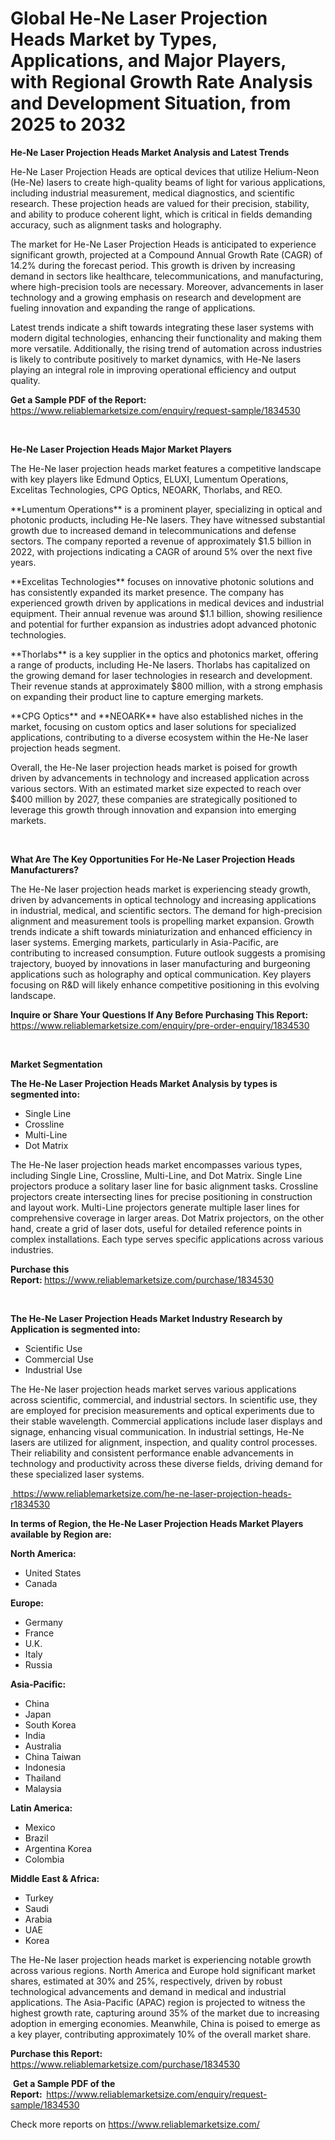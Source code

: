 <p><h1>Global He-Ne Laser Projection Heads Market by Types, Applications, and Major Players, with Regional Growth Rate Analysis and Development Situation, from 2025 to 2032</h1></p><p><strong>He-Ne Laser Projection Heads Market Analysis and Latest Trends</strong></p>
<p><p>He-Ne Laser Projection Heads are optical devices that utilize Helium-Neon (He-Ne) lasers to create high-quality beams of light for various applications, including industrial measurement, medical diagnostics, and scientific research. These projection heads are valued for their precision, stability, and ability to produce coherent light, which is critical in fields demanding accuracy, such as alignment tasks and holography.</p><p>The market for He-Ne Laser Projection Heads is anticipated to experience significant growth, projected at a Compound Annual Growth Rate (CAGR) of 14.2% during the forecast period. This growth is driven by increasing demand in sectors like healthcare, telecommunications, and manufacturing, where high-precision tools are necessary. Moreover, advancements in laser technology and a growing emphasis on research and development are fueling innovation and expanding the range of applications.</p><p>Latest trends indicate a shift towards integrating these laser systems with modern digital technologies, enhancing their functionality and making them more versatile. Additionally, the rising trend of automation across industries is likely to contribute positively to market dynamics, with He-Ne lasers playing an integral role in improving operational efficiency and output quality.</p></p>
<p><strong>Get a Sample PDF of the Report:&nbsp;</strong> <a href="https://www.reliablemarketsize.com/enquiry/request-sample/1834530?utm_campaign=2325&utm_medium=2&utm_source=Github&utm_content=ia&utm_term=28022025&utm_id=he-ne-laser-projection-heads">https://www.reliablemarketsize.com/enquiry/request-sample/1834530</a></p>
<p>&nbsp;</p>
<p><strong>He-Ne Laser Projection Heads Major Market Players</strong></p>
<p><p>The He-Ne laser projection heads market features a competitive landscape with key players like Edmund Optics, ELUXI, Lumentum Operations, Excelitas Technologies, CPG Optics, NEOARK, Thorlabs, and REO.</p><p>**Lumentum Operations** is a prominent player, specializing in optical and photonic products, including He-Ne lasers. They have witnessed substantial growth due to increased demand in telecommunications and defense sectors. The company reported a revenue of approximately $1.5 billion in 2022, with projections indicating a CAGR of around 5% over the next five years.</p><p>**Excelitas Technologies** focuses on innovative photonic solutions and has consistently expanded its market presence. The company has experienced growth driven by applications in medical devices and industrial equipment. Their annual revenue was around $1.1 billion, showing resilience and potential for further expansion as industries adopt advanced photonic technologies.</p><p>**Thorlabs** is a key supplier in the optics and photonics market, offering a range of products, including He-Ne lasers. Thorlabs has capitalized on the growing demand for laser technologies in research and development. Their revenue stands at approximately $800 million, with a strong emphasis on expanding their product line to capture emerging markets.</p><p>**CPG Optics** and **NEOARK** have also established niches in the market, focusing on custom optics and laser solutions for specialized applications, contributing to a diverse ecosystem within the He-Ne laser projection heads segment.</p><p>Overall, the He-Ne laser projection heads market is poised for growth driven by advancements in technology and increased application across various sectors. With an estimated market size expected to reach over $400 million by 2027, these companies are strategically positioned to leverage this growth through innovation and expansion into emerging markets.</p></p>
<p>&nbsp;</p>
<p><strong>What Are The Key Opportunities For He-Ne Laser Projection Heads Manufacturers?</strong></p>
<p><p>The He-Ne laser projection heads market is experiencing steady growth, driven by advancements in optical technology and increasing applications in industrial, medical, and scientific sectors. The demand for high-precision alignment and measurement tools is propelling market expansion. Growth trends indicate a shift towards miniaturization and enhanced efficiency in laser systems. Emerging markets, particularly in Asia-Pacific, are contributing to increased consumption. Future outlook suggests a promising trajectory, buoyed by innovations in laser manufacturing and burgeoning applications such as holography and optical communication. Key players focusing on R&D will likely enhance competitive positioning in this evolving landscape.</p></p>
<p><strong>Inquire or Share Your Questions If Any Before Purchasing This Report:</strong> <a href="https://www.reliablemarketsize.com/enquiry/pre-order-enquiry/1834530?utm_campaign=2325&utm_medium=2&utm_source=Github&utm_content=ia&utm_term=28022025&utm_id=he-ne-laser-projection-heads">https://www.reliablemarketsize.com/enquiry/pre-order-enquiry/1834530</a></p>
<p>&nbsp;</p>
<p><strong>Market Segmentation</strong></p>
<p><strong>The He-Ne Laser Projection Heads Market Analysis by types is segmented into:</strong></p>
<p><ul><li>Single Line</li><li>Crossline</li><li>Multi-Line</li><li>Dot Matrix</li></ul></p>
<p><p>The He-Ne laser projection heads market encompasses various types, including Single Line, Crossline, Multi-Line, and Dot Matrix. Single Line projectors produce a solitary laser line for basic alignment tasks. Crossline projectors create intersecting lines for precise positioning in construction and layout work. Multi-Line projectors generate multiple laser lines for comprehensive coverage in larger areas. Dot Matrix projectors, on the other hand, create a grid of laser dots, useful for detailed reference points in complex installations. Each type serves specific applications across various industries.</p></p>
<p><strong>Purchase this Report:&nbsp;</strong><a href="https://www.reliablemarketsize.com/purchase/1834530?utm_campaign=2325&utm_medium=2&utm_source=Github&utm_content=ia&utm_term=28022025&utm_id=he-ne-laser-projection-heads">https://www.reliablemarketsize.com/purchase/1834530</a></p>
<p>&nbsp;</p>
<p><strong>The He-Ne Laser Projection Heads Market Industry Research by Application is segmented into:</strong></p>
<p><ul><li>Scientific Use</li><li>Commercial Use</li><li>Industrial Use</li></ul></p>
<p><p>The He-Ne laser projection heads market serves various applications across scientific, commercial, and industrial sectors. In scientific use, they are employed for precision measurements and optical experiments due to their stable wavelength. Commercial applications include laser displays and signage, enhancing visual communication. In industrial settings, He-Ne lasers are utilized for alignment, inspection, and quality control processes. Their reliability and consistent performance enable advancements in technology and productivity across these diverse fields, driving demand for these specialized laser systems.</p></p>
<p><a href="https://www.reliablemarketsize.com/he-ne-laser-projection-heads-r1834530?utm_campaign=2325&utm_medium=2&utm_source=Github&utm_content=ia&utm_term=28022025&utm_id=he-ne-laser-projection-heads">&nbsp;https://www.reliablemarketsize.com/he-ne-laser-projection-heads-r1834530</a></p>
<p><strong>In terms of Region, the He-Ne Laser Projection Heads Market Players available by Region are:</strong></p>
<p>
    <p> <strong> North America: </strong>
        <ul>
            <li>United States</li>
            <li>Canada</li>
        </ul>
        </p> 
    <p> <strong> Europe: </strong>
        <ul>
            <li>Germany</li>
            <li>France</li>
            <li>U.K.</li>
            <li>Italy</li>
            <li>Russia</li>
        </ul>
        </p> 
    <p> <strong> Asia-Pacific: </strong>
        <ul>
            <li>China</li>
            <li>Japan</li>
            <li>South Korea</li>
            <li>India</li>
            <li>Australia</li>
            <li>China Taiwan</li>
            <li>Indonesia</li>
            <li>Thailand</li>
            <li>Malaysia</li>
        </ul>
        </p> 
    <p> <strong> Latin America: </strong>
        <ul>
            <li>Mexico</li>
            <li>Brazil</li>
            <li>Argentina Korea</li>
            <li>Colombia</li>
        </ul>
        </p> 
    <p> <strong> Middle East & Africa: </strong>
        <ul>
            <li>Turkey</li>
            <li>Saudi</li>
            <li>Arabia</li>
            <li>UAE</li>
            <li>Korea</li>
        </ul>
    </p>
    </p>
<p><p>The He-Ne laser projection heads market is experiencing notable growth across various regions. North America and Europe hold significant market shares, estimated at 30% and 25%, respectively, driven by robust technological advancements and demand in medical and industrial applications. The Asia-Pacific (APAC) region is projected to witness the highest growth rate, capturing around 35% of the market due to increasing adoption in emerging economies. Meanwhile, China is poised to emerge as a key player, contributing approximately 10% of the overall market share.</p></p>
<p><strong>Purchase this Report: </strong><a href="https://www.reliablemarketsize.com/purchase/1834530?utm_campaign=2325&utm_medium=2&utm_source=Github&utm_content=ia&utm_term=28022025&utm_id=he-ne-laser-projection-heads">https://www.reliablemarketsize.com/purchase/1834530</a></p>
<p>&nbsp;<strong>Get a Sample PDF of the Report:&nbsp;&nbsp;</strong><a href="https://www.reliablemarketsize.com/enquiry/request-sample/1834530?utm_campaign=2325&utm_medium=2&utm_source=Github&utm_content=ia&utm_term=28022025&utm_id=he-ne-laser-projection-heads">https://www.reliablemarketsize.com/enquiry/request-sample/1834530</a></p>
<p><strong></strong></p>
<p>Check more reports on <a href="https://www.reliablemarketsize.com/?utm_campaign=2325&utm_medium=2&utm_source=Github&utm_content=ia&utm_term=28022025&utm_id=he-ne-laser-projection-heads">https://www.reliablemarketsize.com/</a></p>